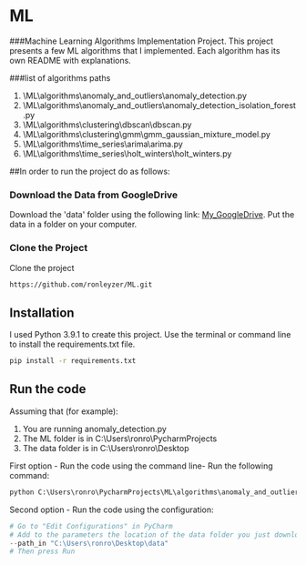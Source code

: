 # ML
###Machine Learning Algorithms Implementation Project.
This project presents a few ML algorithms that I implemented.
Each algorithm has its own README with explanations. 

###list of algorithms paths
1. \ML\algorithms\anomaly_and_outliers\anomaly_detection.py
2. \ML\algorithms\anomaly_and_outliers\anomaly_detection_isolation_forest.py
3. \ML\algorithms\clustering\dbscan\dbscan.py
4. \ML\algorithms\clustering\gmm\gmm_gaussian_mixture_model.py
5. \ML\algorithms\time_series\arima\arima.py
6. \ML\algorithms\time_series\holt_winters\holt_winters.py

##In order to run the project do as follows:

### Download the Data from GoogleDrive
Download the 'data' folder using the following link: [My_GoogleDrive](https://drive.google.com/drive/folders/1pohCzjaTY1ZTzqvKXm8KPB2pC6BEuovB).
Put the data in a folder on your computer.

### Clone the Project
Clone the project
```bash
https://github.com/ronleyzer/ML.git
```

## Installation
I used Python 3.9.1 to create this project.
Use the terminal or command line to install the requirements.txt file.

```bash
pip install -r requirements.txt
```

## Run the code
Assuming that (for example):
1. You are running anomaly_detection.py 
2. The ML folder is in C:\Users\ronro\PycharmProjects
3. The data folder is in C:\Users\ronro\Desktop

First option   - Run the code using the command line- 
Run the following command:
```python
python C:\Users\ronro\PycharmProjects\ML\algorithms\anomaly_and_outliers\anomaly_detection.py --path_in "C:\Users\ronro\Desktop\data"
```

Second option - Run the code using the configuration:
```python
# Go to "Edit Configurations" in PyCharm
# Add to the parameters the location of the data folder you just downloaded
--path_in "C:\Users\ronro\Desktop\data"
# Then press Run
```